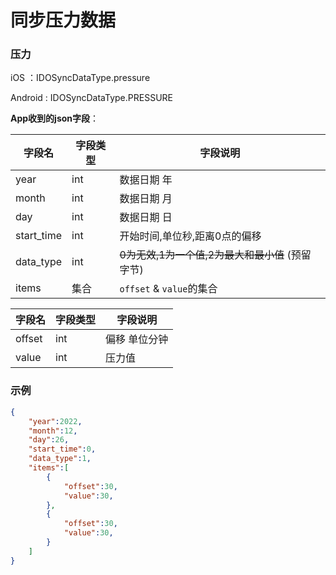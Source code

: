 # 同步压力数据

### 压力

iOS ：IDOSyncDataType.pressure

Android : IDOSyncDataType.PRESSURE

**App收到的json字段**：

| 字段名     | 字段类型 | 字段说明                                         |
| ---------- | -------- | ------------------------------------------------ |
| year       | int      | 数据日期 年                                      |
| month      | int      | 数据日期 月                                      |
| day        | int      | 数据日期 日                                      |
| start_time | int      | 开始时间,单位秒,距离0点的偏移                    |
| data_type  | int      | ~~0为无效,1为一个值,2为最大和最小值~~ (预留字节) |
| items      | 集合     | `offset` & `value`的集合                         |

| 字段名 | 字段类型 | 字段说明      |
| ------ | -------- | ------------- |
| offset | int      | 偏移 单位分钟 |
| value  | int      | 压力值        |

### 示例

```json
{
    "year":2022,
    "month":12,
    "day":26,
    "start_time":0,
    "data_type":1,
    "items":[
        {
            "offset":30,
            "value":30,
        },
        {
            "offset":30,
            "value":30,
        }
    ]
}
```

